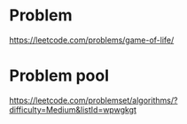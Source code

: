 # Problem
https://leetcode.com/problems/game-of-life/

# Problem pool
https://leetcode.com/problemset/algorithms/?difficulty=Medium&listId=wpwgkgt